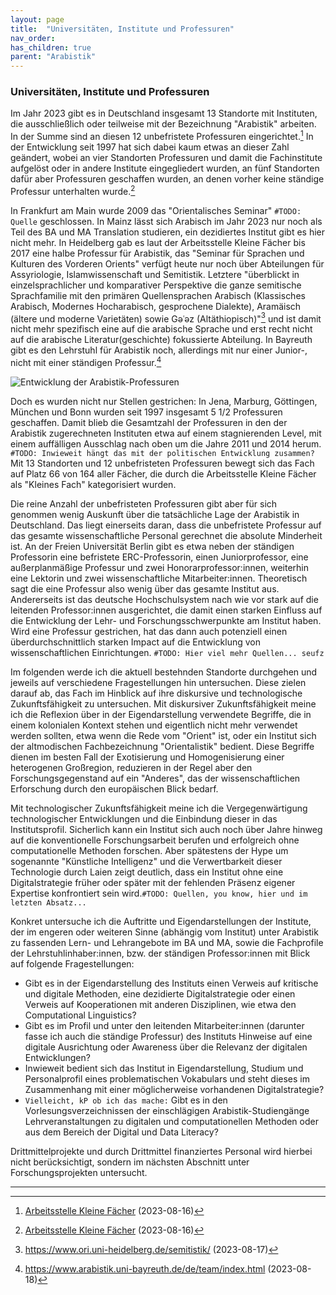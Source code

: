```yaml
---
layout: page
title:  "Universitäten, Institute und Professuren"
nav_order: 
has_children: true
parent: "Arabistik"
---
```


### Universitäten, Institute und Professuren

Im Jahr 2023 gibt es in Deutschland insgesamt 13 Standorte mit Instituten, die ausschließlich oder teilweise mit der Bezeichnung "Arabistik" arbeiten. In der Summe sind an diesen 12 unbefristete Professuren eingerichtet.[^1] In der Entwicklung seit 1997 hat sich dabei kaum etwas an dieser Zahl geändert, wobei an vier Standorten Professuren und damit die Fachinstitute aufgelöst oder in andere Institute eingegliedert wurden, an fünf Standorten dafür aber Professuren geschaffen wurden, an denen vorher keine ständige Professur unterhalten wurde.[^2] 

In Frankfurt am Main wurde 2009 das "Orientalisches Seminar" `#TODO: Quelle` geschlossen. In Mainz lässt sich Arabisch im Jahr 2023 nur noch als Teil des BA und MA Translation studieren, ein dezidiertes Institut gibt es hier nicht mehr. In Heidelberg gab es laut der Arbeitsstelle Kleine Fächer bis 2017 eine halbe Professur für Arabistik, das "Seminar für Sprachen und Kulturen des Vorderen Orients" verfügt heute nur noch über Abteilungen für Assyriologie, Islamwissenschaft und Semitistik. Letztere "überblickt in einzelsprachlicher und komparativer Perspektive die ganze semitische Sprachfamilie mit den primären Quellensprachen Arabisch (Klassisches Arabisch, Modernes Hocharabisch, gesprochene Dialekte), Aramäisch (ältere und moderne Varietäten) sowie Gǝʿǝz (Altäthiopisch)"[^3] und ist damit nicht mehr spezifisch eine auf die arabische Sprache und erst recht nicht auf die arabische Literatur(geschichte) fokussierte Abteilung. In Bayreuth gibt es den Lehrstuhl für Arabistik noch, allerdings mit nur einer Junior-, nicht mit einer ständigen Professur.[^4]

![Entwicklung der Arabistik-Professuren](dev_prof_97-23.png)

Doch es wurden nicht nur Stellen gestrichen: In Jena, Marburg, Göttingen, München und Bonn wurden seit 1997 insgesamt 5 1/2 Professuren geschaffen. Damit blieb die Gesamtzahl der Professuren in den der Arabistik zugerechneten Instituten etwa auf einem stagnierenden Level, mit einem auffälligen Ausschlag nach oben um die Jahre 2011 und 2014 herum. `#TODO: Inwieweit hängt das mit der politischen Entwicklung zusammen?` Mit 13 Standorten und 12 unbefristeten Professuren bewegt sich das Fach auf Platz 66 von 164 aller Fächer, die durch die Arbeitsstelle Kleine Fächer als "Kleines Fach" kategorisiert wurden.

Die reine Anzahl der unbefristeten Professuren gibt aber für sich genommen wenig Auskunft über die tatsächliche Lage der Arabistik in Deutschland. Das liegt einerseits daran, dass die unbefristete Professur auf das gesamte wissenschaftliche Personal gerechnet die absolute Minderheit ist. An der Freien Universität Berlin gibt es etwa neben der ständigen Professorin eine befristete ERC-Professorin, einen Juniorprofessor, eine außerplanmäßige Professur und zwei Honorarprofessor:innen, weiterhin eine Lektorin und zwei wissenschaftliche Mitarbeiter:innen. Theoretisch sagt die eine Professur also wenig über das gesamte Institut aus. Andererseits ist das deutsche Hochschulsystem nach wie vor stark auf die leitenden Professor:innen ausgerichtet, die damit einen starken Einfluss auf die Entwicklung der Lehr- und Forschungsschwerpunkte am Institut haben. Wird eine Professur gestrichen, hat das dann auch potenziell einen überdurchschnittlich starken Impact auf die Entwicklung von wissenschaftlichen Einrichtungen. `#TODO: Hier viel mehr Quellen... seufz`

Im folgenden werde ich die aktuell bestehnden Standorte durchgehen und jeweils auf verschiedene Fragestellungen hin untersuchen. Diese zielen darauf ab, das Fach im Hinblick auf ihre diskursive und technologische Zukunftsfähigkeit zu untersuchen. Mit diskursiver Zukunftsfähigkeit meine ich die Reflexion über in der Eigendarstellung verwendete Begriffe, die in einem kolonialen Kontext stehen und eigentlich nicht mehr verwendet werden sollten, etwa wenn die Rede vom "Orient" ist, oder ein Institut sich der altmodischen Fachbezeichnung "Orientalistik" bedient. Diese Begriffe dienen im besten Fall der Exotisierung und Homogenisierung einer heterogenen Großregion, reduzieren in der Regel aber den Forschungsgegenstand auf ein "Anderes", das der wissenschaftlichen Erforschung durch den europäischen Blick bedarf.

Mit technologischer Zukunftsfähigkeit meine ich die Vergegenwärtigung technologischer Entwicklungen und die Einbindung dieser in das Institutsprofil. Sicherlich kann ein Institut sich auch noch über Jahre hinweg auf die konventionelle Forschungsarbeit berufen und erfolgreich ohne computationelle Methoden forschen. Aber spätestens der Hype um sogenannte "Künstliche Intelligenz" und die Verwertbarkeit dieser Technologie durch Laien zeigt deutlich, dass ein Institut ohne eine Digitalstrategie früher oder später mit der fehlenden Präsenz eigener Expertise konfrontiert sein wird.`#TODO: Quellen, you know, hier und im letzten Absatz...`

Konkret untersuche ich die Auftritte und Eigendarstellungen der Institute, der im engeren oder weiteren Sinne (abhängig vom Institut) unter Arabistik zu fassenden Lern- und Lehrangebote im BA und MA, sowie die Fachprofile der Lehrstuhlinhaber:innen, bzw. der ständigen Professor:innen mit Blick auf folgende Fragestellungen:

- Gibt es in der Eigendarstellung des Instituts einen Verweis auf kritische und digitale Methoden, eine dezidierte Digitalstrategie oder einen Verweis auf Kooperationen mit anderen Disziplinen, wie etwa den Computational Linguistics?
- Gibt es im Profil und unter den leitenden Mitarbeiter:innen (darunter fasse ich auch die ständige Professur) des Instituts Hinweise auf eine digitale Ausrichtung oder Awareness über die Relevanz der digitalen Entwicklungen?
- Inwieweit bedient sich das Institut in Eigendarstellung, Studium und Personalprofil eines problematischen Vokabulars und steht dieses im Zusammenhang mit einer möglicherweise vorhandenen Digitalstrategie?
- `Vielleicht, kP ob ich das mache:` Gibt es in den Vorlesungsverzeichnissen der einschlägigen Arabistik-Studiengänge Lehrveranstaltungen zu digitalen und computationellen Methoden oder aus dem Bereich der Digital und Data Literacy?

Drittmittelprojekte und durch Drittmittel finanziertes Personal wird hierbei nicht berücksichtigt, sondern im nächsten Abschnitt unter Forschungsprojekten untersucht. 



---
[^1]: [Arbeitsstelle Kleine Fächer](https://www.kleinefaecher.de/kartierung/kleine-faecher-von-a-z?tx_dmdb_monitoring%5Baction%5D=showByLocations&tx_dmdb_monitoring%5Bcontroller%5D=DisciplineTaxonomy&tx_dmdb_monitoring%5BdisciplineTaxonomy%5D=11&cHash=33379167a96f5dadb20baa1aee6d403a#overview) (2023-08-16)
[^2]: [Arbeitsstelle Kleine Fächer](https://www.kleinefaecher.de/kartierung/kleine-faecher-von-a-z?tx_dmdb_monitoring%5Baction%5D=showByLocations&tx_dmdb_monitoring%5Bcontroller%5D=DisciplineTaxonomy&tx_dmdb_monitoring%5BdisciplineTaxonomy%5D=11&cHash=33379167a96f5dadb20baa1aee6d403a#people) (2023-08-16)
[^3]: https://www.ori.uni-heidelberg.de/semitistik/ (2023-08-17)
[^4]: https://www.arabistik.uni-bayreuth.de/de/team/index.html (2023-08-18)